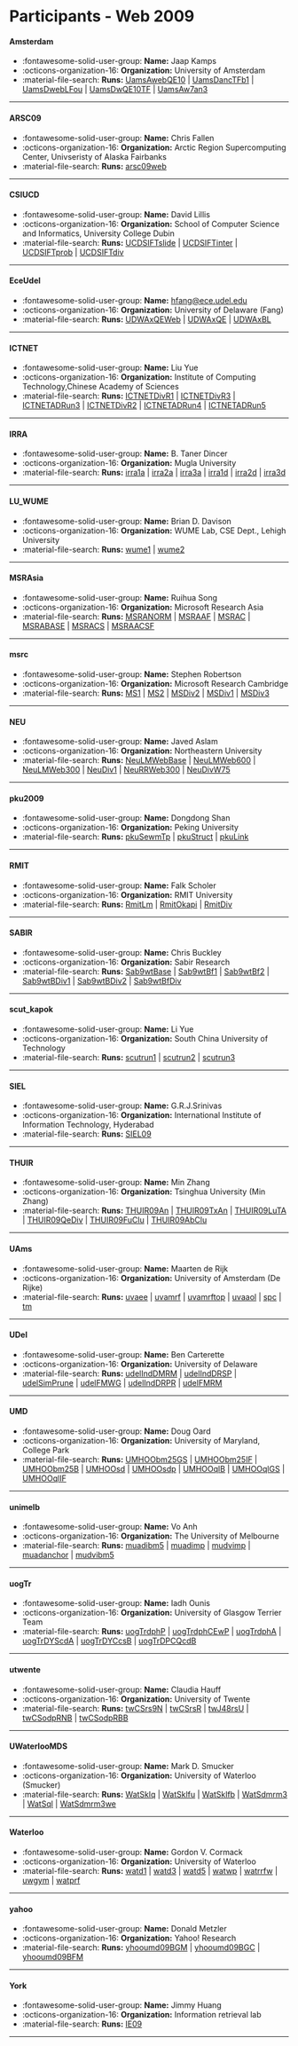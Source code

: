 # Participants - Web 2009 

#### Amsterdam
 - :fontawesome-solid-user-group: **Name:** Jaap Kamps
 - :octicons-organization-16: **Organization:** University of Amsterdam
 - :material-file-search: **Runs:** [UamsAwebQE10](./runs.md#uamsawebqe10) | [UamsDancTFb1](./runs.md#uamsdanctfb1) | [UamsDwebLFou](./runs.md#uamsdweblfou) | [UamsDwQE10TF](./runs.md#uamsdwqe10tf) | [UamsAw7an3](./runs.md#uamsaw7an3)

---
#### ARSC09
 - :fontawesome-solid-user-group: **Name:** Chris Fallen
 - :octicons-organization-16: **Organization:** Arctic Region Supercomputing Center, Univseristy of Alaska Fairbanks
 - :material-file-search: **Runs:** [arsc09web](./runs.md#arsc09web)

---
#### CSIUCD
 - :fontawesome-solid-user-group: **Name:** David Lillis
 - :octicons-organization-16: **Organization:** School of Computer Science and Informatics, University College Dubin
 - :material-file-search: **Runs:** [UCDSIFTslide](./runs.md#ucdsiftslide) | [UCDSIFTinter](./runs.md#ucdsiftinter) | [UCDSIFTprob](./runs.md#ucdsiftprob) | [UCDSIFTdiv](./runs.md#ucdsiftdiv)

---
#### EceUdel
 - :fontawesome-solid-user-group: **Name:** hfang@ece.udel.edu
 - :octicons-organization-16: **Organization:** University of Delaware (Fang)
 - :material-file-search: **Runs:** [UDWAxQEWeb](./runs.md#udwaxqeweb) | [UDWAxQE](./runs.md#udwaxqe) | [UDWAxBL](./runs.md#udwaxbl)

---
#### ICTNET
 - :fontawesome-solid-user-group: **Name:** Liu Yue
 - :octicons-organization-16: **Organization:** Institute of Computing Technology,Chinese Academy of Sciences
 - :material-file-search: **Runs:** [ICTNETDivR1](./runs.md#ictnetdivr1) | [ICTNETDivR3](./runs.md#ictnetdivr3) | [ICTNETADRun3](./runs.md#ictnetadrun3) | [ICTNETDivR2](./runs.md#ictnetdivr2) | [ICTNETADRun4](./runs.md#ictnetadrun4) | [ICTNETADRun5](./runs.md#ictnetadrun5)

---
#### IRRA
 - :fontawesome-solid-user-group: **Name:** B. Taner Dincer
 - :octicons-organization-16: **Organization:** Mugla University
 - :material-file-search: **Runs:** [irra1a](./runs.md#irra1a) | [irra2a](./runs.md#irra2a) | [irra3a](./runs.md#irra3a) | [irra1d](./runs.md#irra1d) | [irra2d](./runs.md#irra2d) | [irra3d](./runs.md#irra3d)

---
#### LU_WUME
 - :fontawesome-solid-user-group: **Name:** Brian D. Davison
 - :octicons-organization-16: **Organization:** WUME Lab, CSE Dept., Lehigh University
 - :material-file-search: **Runs:** [wume1](./runs.md#wume1) | [wume2](./runs.md#wume2)

---
#### MSRAsia
 - :fontawesome-solid-user-group: **Name:** Ruihua Song
 - :octicons-organization-16: **Organization:** Microsoft Research Asia
 - :material-file-search: **Runs:** [MSRANORM](./runs.md#msranorm) | [MSRAAF](./runs.md#msraaf) | [MSRAC](./runs.md#msrac) | [MSRABASE](./runs.md#msrabase) | [MSRACS](./runs.md#msracs) | [MSRAACSF](./runs.md#msraacsf)

---
#### msrc
 - :fontawesome-solid-user-group: **Name:** Stephen Robertson
 - :octicons-organization-16: **Organization:** Microsoft Research Cambridge
 - :material-file-search: **Runs:** [MS1](./runs.md#ms1) | [MS2](./runs.md#ms2) | [MSDiv2](./runs.md#msdiv2) | [MSDiv1](./runs.md#msdiv1) | [MSDiv3](./runs.md#msdiv3)

---
#### NEU
 - :fontawesome-solid-user-group: **Name:** Javed Aslam
 - :octicons-organization-16: **Organization:** Northeastern University
 - :material-file-search: **Runs:** [NeuLMWebBase](./runs.md#neulmwebbase) | [NeuLMWeb600](./runs.md#neulmweb600) | [NeuLMWeb300](./runs.md#neulmweb300) | [NeuDiv1](./runs.md#neudiv1) | [NeuRRWeb300](./runs.md#neurrweb300) | [NeuDivW75](./runs.md#neudivw75)

---
#### pku2009
 - :fontawesome-solid-user-group: **Name:** Dongdong Shan
 - :octicons-organization-16: **Organization:** Peking University
 - :material-file-search: **Runs:** [pkuSewmTp](./runs.md#pkusewmtp) | [pkuStruct](./runs.md#pkustruct) | [pkuLink](./runs.md#pkulink)

---
#### RMIT
 - :fontawesome-solid-user-group: **Name:** Falk Scholer
 - :octicons-organization-16: **Organization:** RMIT University
 - :material-file-search: **Runs:** [RmitLm](./runs.md#rmitlm) | [RmitOkapi](./runs.md#rmitokapi) | [RmitDiv](./runs.md#rmitdiv)

---
#### SABIR
 - :fontawesome-solid-user-group: **Name:** Chris Buckley
 - :octicons-organization-16: **Organization:** Sabir Research
 - :material-file-search: **Runs:** [Sab9wtBase](./runs.md#sab9wtbase) | [Sab9wtBf1](./runs.md#sab9wtbf1) | [Sab9wtBf2](./runs.md#sab9wtbf2) | [Sab9wtBDiv1](./runs.md#sab9wtbdiv1) | [Sab9wtBDiv2](./runs.md#sab9wtbdiv2) | [Sab9wtBfDiv](./runs.md#sab9wtbfdiv)

---
#### scut_kapok
 - :fontawesome-solid-user-group: **Name:** Li Yue
 - :octicons-organization-16: **Organization:** South China University of Technology
 - :material-file-search: **Runs:** [scutrun1](./runs.md#scutrun1) | [scutrun2](./runs.md#scutrun2) | [scutrun3](./runs.md#scutrun3)

---
#### SIEL
 - :fontawesome-solid-user-group: **Name:** G.R.J.Srinivas
 - :octicons-organization-16: **Organization:** International Institute of Information Technology, Hyderabad
 - :material-file-search: **Runs:** [SIEL09](./runs.md#siel09)

---
#### THUIR
 - :fontawesome-solid-user-group: **Name:** Min Zhang
 - :octicons-organization-16: **Organization:** Tsinghua University (Min Zhang)
 - :material-file-search: **Runs:** [THUIR09An](./runs.md#thuir09an) | [THUIR09TxAn](./runs.md#thuir09txan) | [THUIR09LuTA](./runs.md#thuir09luta) | [THUIR09QeDiv](./runs.md#thuir09qediv) | [THUIR09FuClu](./runs.md#thuir09fuclu) | [THUIR09AbClu](./runs.md#thuir09abclu)

---
#### UAms
 - :fontawesome-solid-user-group: **Name:** Maarten de Rijk
 - :octicons-organization-16: **Organization:** University of Amsterdam (De Rijke)
 - :material-file-search: **Runs:** [uvaee](./runs.md#uvaee) | [uvamrf](./runs.md#uvamrf) | [uvamrftop](./runs.md#uvamrftop) | [uvaaol](./runs.md#uvaaol) | [spc](./runs.md#spc) | [tm](./runs.md#tm)

---
#### UDel
 - :fontawesome-solid-user-group: **Name:** Ben Carterette
 - :octicons-organization-16: **Organization:** University of Delaware
 - :material-file-search: **Runs:** [udelIndDMRM](./runs.md#udelinddmrm) | [udelIndDRSP](./runs.md#udelinddrsp) | [udelSimPrune](./runs.md#udelsimprune) | [udelFMWG](./runs.md#udelfmwg) | [udelIndDRPR](./runs.md#udelinddrpr) | [udelFMRM](./runs.md#udelfmrm)

---
#### UMD
 - :fontawesome-solid-user-group: **Name:** Doug Oard
 - :octicons-organization-16: **Organization:** University of Maryland, College Park
 - :material-file-search: **Runs:** [UMHOObm25GS](./runs.md#umhoobm25gs) | [UMHOObm25IF](./runs.md#umhoobm25if) | [UMHOObm25B](./runs.md#umhoobm25b) | [UMHOOsd](./runs.md#umhoosd) | [UMHOOsdp](./runs.md#umhoosdp) | [UMHOOqlB](./runs.md#umhooqlb) | [UMHOOqlGS](./runs.md#umhooqlgs) | [UMHOOqlIF](./runs.md#umhooqlif)

---
#### unimelb
 - :fontawesome-solid-user-group: **Name:** Vo Anh
 - :octicons-organization-16: **Organization:** The University of Melbourne
 - :material-file-search: **Runs:** [muadibm5](./runs.md#muadibm5) | [muadimp](./runs.md#muadimp) | [mudvimp](./runs.md#mudvimp) | [muadanchor](./runs.md#muadanchor) | [mudvibm5](./runs.md#mudvibm5)

---
#### uogTr
 - :fontawesome-solid-user-group: **Name:** Iadh Ounis
 - :octicons-organization-16: **Organization:** University of Glasgow Terrier Team
 - :material-file-search: **Runs:** [uogTrdphP](./runs.md#uogtrdphp) | [uogTrdphCEwP](./runs.md#uogtrdphcewp) | [uogTrdphA](./runs.md#uogtrdpha) | [uogTrDYScdA](./runs.md#uogtrdyscda) | [uogTrDYCcsB](./runs.md#uogtrdyccsb) | [uogTrDPCQcdB](./runs.md#uogtrdpcqcdb)

---
#### utwente
 - :fontawesome-solid-user-group: **Name:** Claudia Hauff
 - :octicons-organization-16: **Organization:** University of Twente
 - :material-file-search: **Runs:** [twCSrs9N](./runs.md#twcsrs9n) | [twCSrsR](./runs.md#twcsrsr) | [twJ48rsU](./runs.md#twj48rsu) | [twCSodpRNB](./runs.md#twcsodprnb) | [twCSodpRBB](./runs.md#twcsodprbb)

---
#### UWaterlooMDS
 - :fontawesome-solid-user-group: **Name:** Mark D. Smucker
 - :octicons-organization-16: **Organization:** University of Waterloo (Smucker)
 - :material-file-search: **Runs:** [WatSklq](./runs.md#watsklq) | [WatSklfu](./runs.md#watsklfu) | [WatSklfb](./runs.md#watsklfb) | [WatSdmrm3](./runs.md#watsdmrm3) | [WatSql](./runs.md#watsql) | [WatSdmrm3we](./runs.md#watsdmrm3we)

---
#### Waterloo
 - :fontawesome-solid-user-group: **Name:** Gordon V. Cormack
 - :octicons-organization-16: **Organization:** University of Waterloo
 - :material-file-search: **Runs:** [watd1](./runs.md#watd1) | [watd3](./runs.md#watd3) | [watd5](./runs.md#watd5) | [watwp](./runs.md#watwp) | [watrrfw](./runs.md#watrrfw) | [uwgym](./runs.md#uwgym) | [watprf](./runs.md#watprf)

---
#### yahoo
 - :fontawesome-solid-user-group: **Name:** Donald Metzler
 - :octicons-organization-16: **Organization:** Yahoo! Research
 - :material-file-search: **Runs:** [yhooumd09BGM](./runs.md#yhooumd09bgm) | [yhooumd09BGC](./runs.md#yhooumd09bgc) | [yhooumd09BFM](./runs.md#yhooumd09bfm)

---
#### York
 - :fontawesome-solid-user-group: **Name:** Jimmy Huang
 - :octicons-organization-16: **Organization:** Information retrieval lab
 - :material-file-search: **Runs:** [IE09](./runs.md#ie09)

---
